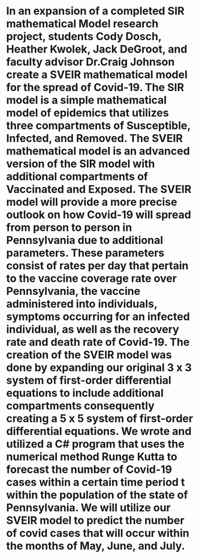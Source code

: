 # In an expansion of a completed SIR mathematical Model research project, students Cody Dosch, Heather Kwolek, Jack DeGroot, and faculty advisor Dr.Craig Johnson create a SVEIR mathematical model for the spread of Covid-19. The SIR model is a simple mathematical model of epidemics that utilizes three compartments of Susceptible, Infected, and Removed. The SVEIR mathematical model is an advanced version of the SIR model with additional compartments of Vaccinated and Exposed. The SVEIR model will provide a more precise outlook on how Covid-19 will spread from person to person in Pennsylvania due to additional parameters. These parameters consist of rates per day that pertain to the vaccine coverage rate over Pennsylvania, the vaccine administered into individuals, symptoms occurring for an infected individual, as well as the recovery rate and death rate of Covid-19. The creation of the SVEIR model was done by expanding our original 3 x 3 system of first-order differential equations to include additional compartments consequently creating a 5 x 5 system of first-order differential equations. We wrote and utilized a C# program that uses the numerical method Runge Kutta to forecast the number of Covid-19 cases within a certain time period t within the population of the state of Pennsylvania. We will utilize our SVEIR model to predict the number of covid cases that will occur within the months of May, June, and July. 
